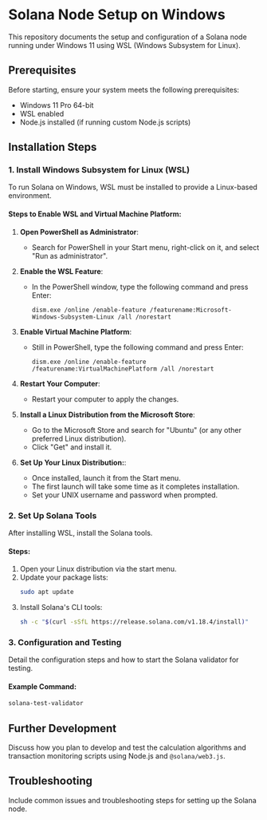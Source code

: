 
# Solana Node Setup on Windows

This repository documents the setup and configuration of a Solana node running under Windows 11 using WSL (Windows Subsystem for Linux).

## Prerequisites

Before starting, ensure your system meets the following prerequisites:
- Windows 11 Pro 64-bit
- WSL enabled
- Node.js installed (if running custom Node.js scripts)

## Installation Steps

### 1. Install Windows Subsystem for Linux (WSL)

To run Solana on Windows, WSL must be installed to provide a Linux-based environment.

#### Steps to Enable WSL and Virtual Machine Platform:

1. **Open PowerShell as Administrator**:
   - Search for PowerShell in your Start menu, right-click on it, and select "Run as administrator".

2. **Enable the WSL Feature**:
   - In the PowerShell window, type the following command and press Enter:
     ```shell
     dism.exe /online /enable-feature /featurename:Microsoft-Windows-Subsystem-Linux /all /norestart
     ```

3. **Enable Virtual Machine Platform**:
   - Still in PowerShell, type the following command and press Enter:
     ```shell
     dism.exe /online /enable-feature /featurename:VirtualMachinePlatform /all /norestart
     ```

4. **Restart Your Computer**:
   - Restart your computer to apply the changes.
    
5. **Install a Linux Distribution from the Microsoft Store**:
   - Go to the Microsoft Store and search for "Ubuntu" (or any other preferred Linux distribution).
   - Click "Get" and install it.
  
6. **Set Up Your Linux Distribution:**:
   - Once installed, launch it from the Start menu.
   - The first launch will take some time as it completes installation.
   - Set your UNIX username and password when prompted.

### 2. Set Up Solana Tools

After installing WSL, install the Solana tools.

#### Steps:
1. Open your Linux distribution via the start menu.
2. Update your package lists:
   ```bash
   sudo apt update
   ```
3. Install Solana's CLI tools:
   ```bash
   sh -c "$(curl -sSfL https://release.solana.com/v1.18.4/install)"
   ```

### 3. Configuration and Testing

Detail the configuration steps and how to start the Solana validator for testing.

#### Example Command:
```bash
solana-test-validator
```

## Further Development

Discuss how you plan to develop and test the calculation algorithms and transaction monitoring scripts using Node.js and `@solana/web3.js`.

## Troubleshooting

Include common issues and troubleshooting steps for setting up the Solana node.
